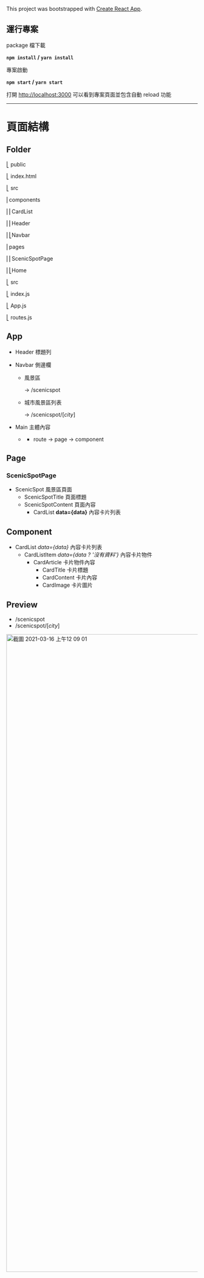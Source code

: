 This project was bootstrapped with [Create React App](https://github.com/facebook/create-react-app).

## 運行專案

package 檔下載

**`npm install` / `yarn install`**

專案啟動

**`npm start` / `yarn start`**

打開 [http://localhost:3000](http://localhost:3000) 
可以看到專案頁面並包含自動 reload 功能

---

# 頁面結構

## Folder

⎣ public

⎣ index.html

⎣ src

⎢components

⎢⎢CardList

⎢⎢Header

⎢⎣Navbar

⎢pages

⎢⎢ScenicSpotPage

⎢⎣Home

⎣ src

⎣ index.js

⎣ App.js

⎣ routes.js

## App

- Header 標題列
- Navbar 側邊欄
    - 風景區

        → /scenicspot

    - 城市風景區列表

        → /scenicspot/[*city*]

- Main 主體內容
    - **<switch>**
        - route → page → component

## Page

### ScenicSpotPage

- ScenicSpot 風景區頁面
    - ScenicSpotTitle 頁面標題
    - ScenicSpotContent 頁面內容
        - CardList **data={data}** 內容卡片列表

## Component

- CardList *data={data}* 內容卡片列表
    - CardListItem *data={data ? '沒有資料'}* 內容卡片物件
        - CardArticle 卡片物件內容
            - CardTitle 卡片標題
            - CardContent 卡片內容
            - CardImage 卡片圖片

## Preview

- /scenicspot
- /scenicspot/[*city*]
<img width="1680" alt="截圖 2021-03-16 上午12 09 01" src="https://user-images.githubusercontent.com/47549832/113381321-3f929e80-93b1-11eb-95db-b384c786fb0a.png">
